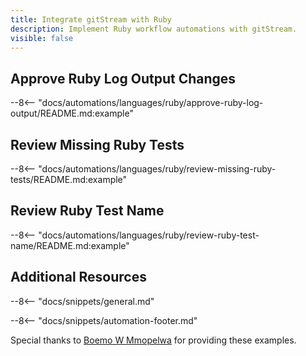```yaml
---
title: Integrate gitStream with Ruby
description: Implement Ruby workflow automations with gitStream.
visible: false
---
```


## Approve Ruby Log Output Changes

--8<-- "docs/automations/languages/ruby/approve-ruby-log-output/README.md:example"

## Review Missing Ruby Tests

--8<-- "docs/automations/languages/ruby/review-missing-ruby-tests/README.md:example"

## Review Ruby Test Name

--8<-- "docs/automations/languages/ruby/review-ruby-test-name/README.md:example"

## Additional Resources

--8<-- "docs/snippets/general.md"

--8<-- "docs/snippets/automation-footer.md"

Special thanks to [Boemo W Mmopelwa](https://github.com/xTrilton) for providing these examples.
